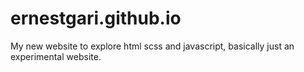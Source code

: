 # ernestgari.github.io

My new website to explore html scss and javascript, basically just an experimental website.
